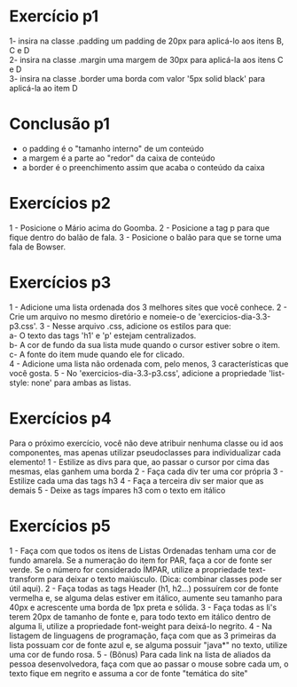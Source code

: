 # Exercício p1
1- insira na classe .padding um padding de 20px para aplicá-lo aos itens B, C e D  
2- insira na classe .margin uma margem de 30px para aplicá-la aos itens C e D  
3- insira na classe .border uma borda com valor '5px solid black' para aplicá-la ao item D  
# Conclusão p1
- o padding é o "tamanho interno" de um conteúdo
- a margem é a parte ao "redor" da caixa de conteúdo
- a border é o preenchimento assim que acaba o conteúdo da caixa
# Exercícios p2
1 - Posicione o Mário acima do Goomba.
2 - Posicione a tag p para que fique dentro do balão de fala.
3 - Posicione o balão para que se torne uma fala de Bowser.
# Exercícios p3
1 - Adicione uma lista ordenada dos 3 melhores sites que você conhece.
2 - Crie um arquivo no mesmo diretório e nomeie-o de 'exercicios-dia-3.3-p3.css'.
3 - Nesse arquivo .css, adicione os estilos para que:  
    a- O texto das tags 'h1' e 'p' estejam centralizados.  
    b- A cor de fundo da sua lista mude quando o cursor estiver sobre o item.  
    c- A fonte do item mude quando ele for clicado.  
4 - Adicione uma lista não ordenada com, pelo menos, 3 características que você gosta.
5 - No 'exercicios-dia-3.3-p3.css', adicione a propriedade 'list-style: none' para ambas as listas.
# Exercícios p4
Para o próximo exercício, você não deve atribuir nenhuma classe ou id aos componentes, mas apenas utilizar pseudoclasses para individualizar cada elemento!
1 - Estilize as divs para que, ao passar o cursor por cima das mesmas, elas ganhem uma borda
2 - Faça cada div ter uma cor própria
3 - Estilize cada uma das tags h3
4 - Faça a terceira div ser maior que as demais
5 - Deixe as tags ímpares h3 com o texto em itálico
# Exercícios p5
1 - Faça com que todos os itens de Listas Ordenadas tenham uma cor de fundo amarela. Se a numeração do item for PAR, faça a cor de fonte ser verde. Se o número for considerado ÍMPAR, utilize a propriedade text-transform para deixar o texto maiúsculo. (Dica: combinar classes pode ser útil aqui).
2 - Faça todas as tags Header (h1, h2...) possuírem cor de fonte vermelha e, se alguma delas estiver em itálico, aumente seu tamanho para 40px e acrescente uma borda de 1px preta e sólida.
3 - Faça todas as li's terem 20px de tamanho de fonte e, para todo texto em itálico dentro de alguma li, utilize a propriedade font-weight para deixá-lo negrito.
4 - Na listagem de linguagens de programação, faça com que as 3 primeiras da lista possuam cor de fonte azul e, se alguma possuir "java*" no texto, utilize uma cor de fundo rosa.
5 - (Bônus) Para cada link na lista de aliados da pessoa desenvolvedora, faça com que ao passar o mouse sobre cada um, o texto fique em negrito e assuma a cor de fonte "temática do site"